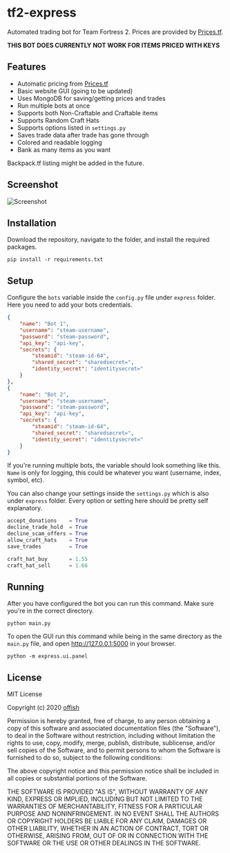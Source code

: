 # tf2-express
Automated trading bot for Team Fortress 2. Prices are provided by [Prices.tf](https://prices.tf).

**THIS BOT DOES CURRENTLY NOT WORK FOR ITEMS PRICED WITH KEYS**

## Features
* Automatic pricing from [Prices.tf](https://prices.tf)
* Basic website GUI (going to be updated)
* Uses MongoDB for saving/getting prices and trades
* Run multiple bots at once
* Supports both Non-Craftable and Craftable items
* Supports Random Craft Hats
* Supports options listed in `settings.py`
* Saves trade data after trade has gone through
* Colored and readable logging
* Bank as many items as you want

Backpack.tf listing might be added in the future.

## Screenshot
![Screenshot](https://user-images.githubusercontent.com/30203217/99878862-a2587a00-2c08-11eb-9211-8c8ac86821e6.png)

## Installation
Download the repository, navigate to the folder, and install the required packages.

```
pip install -r requirements.txt 
```

## Setup
Configure the `bots` variable inside the `config.py` file under `express` folder. Here you need to add your bots credentials.

```json
{
    "name": "Bot 1",
    "username": "steam-username",
    "password": "steam-password",
    "api_key": "api-key",
    "secrets": {
        "steamid": "steam-id-64",
        "shared_secret": "sharedsecret=",
        "identity_secret": "identitysecret="
    }
},
{
    "name": "Bot 2",
    "username": "steam-username",
    "password": "steam-password",
    "api_key": "api-key",
    "secrets": {
        "steamid": "steam-id-64",
        "shared_secret": "sharedsecret=",
        "identity_secret": "identitysecret="
    }
}
```
If you're running multiple bots, the variable should look something like this. `Name` is only for logging, this could be whatever you want (username, index, symbol, etc).

You can also change your settings inside the `settings.py` which is also under `express` folder. Every option or setting here should be pretty self explanatory.

```python
accept_donations    = True
decline_trade_hold  = True
decline_scam_offers = True
allow_craft_hats    = True
save_trades         = True

craft_hat_buy       = 1.55
craft_hat_sell      = 1.66
```


## Running
After you have configured the bot you can run this command. Make sure you're in the correct directory.
```
python main.py
```

To open the GUI run this command while being in the same directory as the `main.py` file, and open http://127.0.0.1:5000 in your browser.
```
python -m express.ui.panel
```

## License
MIT License

Copyright (c) 2020 [offish](https://offi.sh)

Permission is hereby granted, free of charge, to any person obtaining a copy
of this software and associated documentation files (the "Software"), to deal
in the Software without restriction, including without limitation the rights
to use, copy, modify, merge, publish, distribute, sublicense, and/or sell
copies of the Software, and to permit persons to whom the Software is
furnished to do so, subject to the following conditions:

The above copyright notice and this permission notice shall be included in all
copies or substantial portions of the Software.

THE SOFTWARE IS PROVIDED "AS IS", WITHOUT WARRANTY OF ANY KIND, EXPRESS OR
IMPLIED, INCLUDING BUT NOT LIMITED TO THE WARRANTIES OF MERCHANTABILITY,
FITNESS FOR A PARTICULAR PURPOSE AND NONINFRINGEMENT. IN NO EVENT SHALL THE
AUTHORS OR COPYRIGHT HOLDERS BE LIABLE FOR ANY CLAIM, DAMAGES OR OTHER
LIABILITY, WHETHER IN AN ACTION OF CONTRACT, TORT OR OTHERWISE, ARISING FROM,
OUT OF OR IN CONNECTION WITH THE SOFTWARE OR THE USE OR OTHER DEALINGS IN THE
SOFTWARE.
